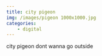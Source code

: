 ```yaml
---
title: city pigeon
img: /images/pigeon 1000x1000.jpg
categories:
    - digital
---
```

city pigeon dont wanna go outside
